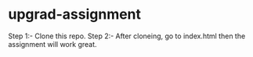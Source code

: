 # upgrad-assignment

Step 1:- Clone this repo.
Step 2:- After cloneing, go to index.html then the assignment will work great.
